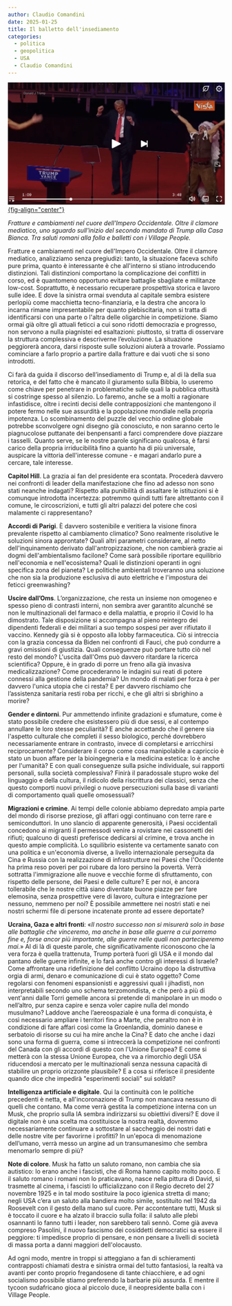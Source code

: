 ```yaml
---
author: Claudio Comandini
date: 2025-01-25
title: Il balletto dell'insediamento
categories:
  - politica
  - geopolitica
  - USA
  - Claudio Comandini
---
```


[![](images/Trump_dance.png){fig-align="center"}](https://dai.ly/x9cojte)

*Fratture e cambiamenti nel cuore dell'Impero Occidentale. Oltre il clamore mediatico, uno sguardo sull'inizio del secondo mandato di Trump alla Casa Bianca. Tra saluti romani alla folla e balletti con i Village People.*

Fratture e cambiamenti nel cuore dell'Impero Occidentale. Oltre il clamore mediatico, analizziamo senza pregiudizi: tanto, la situazione faceva schifo pure prima, quanto è interessante è che all'interno si stiano introducendo distinzioni. Tali distinzioni comportano la complicazione dei conflitti in corso, ed è quantomeno opportuno evitare battaglie sbagliate e militanze low-cost. Soprattutto, è necessario recuperare prospettiva storica e lavoro sulle idee. E dove la sinistra ormai svenduta al capitale sembra esistere perlopiù come macchietta tecno-finanziaria, e la destra che ancora lo incarna rimane impresentabile per quanto plebiscitaria, non si tratta di identificarsi con una parte o l'altra delle oligarchie in competizione. Siamo ormai già oltre gli attuali feticci a cui sono ridotti democrazia e progresso, non servono a nulla piagnistei ed esaltazioni: piuttosto, si tratta di osservare la struttura complessiva e descriverne l’evoluzione. La situazione peggiorerà ancora, darsi risposte sulle soluzioni aiuterà a trovarle. Possiamo cominciare a farlo proprio a partire dalla fratture e dai vuoti che si sono introdotti.

Ci farà da guida il discorso dell’insediamento di Trump e, al di là della sua retorica, e del fatto che è mancato il giuramento sulla Bibbia, lo useremo come chiave per penetrare in problematiche sulle quali la pubblica ottusità si costringe spesso al silenzio. Lo faremo, anche se a molti a ragionare infastidisce, oltre i recinti decisi delle contrapposizioni che mantengono il potere fermo nelle sue assurdità e la popolazione mondiale nella propria impotenza. Lo scombinamento del puzzle del vecchio ordine globale potrebbe sconvolgere ogni disegno già conosciuto, e non saranno certo le piagnucolose puttanate dei benpensanti a farci comprendere dove piazzare i tasselli. Quanto serve, se le nostre parole significano qualcosa, è farsi carico della propria irriducibilità fino a quanto ha di più universale, auspicare la vittoria dell'interesse comune - e magari andarlo pure a cercare, tale interesse.

**Capitol Hill**. La grazia ai fan del presidente era scontata. Procederà davvero nei confronti di leader della manifestazione che fino ad adesso non sono stati neanche indagati? Rispetto alla punibilità di assaltare le istituzioni si è comunque introdotta incertezza: potremmo quindi tutti fare altrettanto con il comune, le circoscrizioni, e tutti gli altri palazzi del potere che così malamente ci rappresentano?

**Accordi di Parigi**. È davvero sostenibile e veritiera la visione finora prevalente rispetto al cambiamento climatico? Sono realmente risolutive le soluzioni sinora approntate? Quali altri parametri considerare, al netto dell'inquinamento derivato dall'antropizzazione, che non cambierà grazie ai dogmi dell'ambientalismo facilone? Come sarà possibile riportare equilibrio nell'economia e nell'ecosistema? Quali le distinzioni operanti in ogni specifica zona del pianeta? Le politiche ambientali troveranno una soluzione che non sia la produzione esclusiva di auto elettriche e l'impostura dei feticci greenwashing?

**Uscire dall’Oms**. L’organizzazione, che resta un insieme non omogeneo e spesso pieno di contrasti interni, non sembra aver garantito alcunché se non le multinazionali del farmaco e della malattia, e proprio il Covid lo ha dimostrato. Tale disposizione si accompagna al pieno reintegro dei dipendenti federali e dei militari a suo tempo sospesi per aver rifiutato il vaccino. Kennedy già si è opposto alla lobby farmaceutica. Ciò si intreccia con la grazia concessa da Biden nei confronti di Fauci, che può condurre a gravi omissioni di giustizia. Quali conseguenze può portare tutto ciò nel resto del mondo? L'uscita dall'Oms può davvero ritardare la ricerca scientifica? Oppure, è in grado di porre un freno alla già invasiva medicalizzazione? Come procederanno le indagini sui reati di potere connessi alla gestione della pandemia? Un mondo di malati per forza è per davvero l'unica utopia che ci resta? E per davvero rischiamo che l’assistenza sanitaria resti roba per ricchi, e che gli altri si sbrighino a morire?

**Gender e dintorni**. Pur ammettendo infinite gradazioni e sfumature, come è stato possibile credere che esistessero più di due sessi, e al contempo annullare le loro stesse peculiarità? E anche accettando che il genere sia l'aspetto culturale che completi il sesso biologico, perché dovrebbero necessariamente entrare in contrasto, invece di completarsi e arricchirsi reciprocamente? Considerare il corpo come cosa manipolabile a capriccio è stato un buon affare per la bioingegneria e la medicina estetica: lo è anche per l'umanità? E con quali conseguenze sulla psiche individuale, sui rapporti personali, sulla società complessiva? Finirà il paradossale stupro woke del linguaggio e della cultura, il ridicolo della riscrittura dei classici, senza che questo comporti nuovi privilegi o nuove persecuzioni sulla base di varianti di comportamento quali quelle omosessuali?

**Migrazioni e crimine**. Ai tempi delle colonie abbiamo depredato ampia parte del mondo di risorse preziose, gli affari oggi continuano con terre rare e semiconduttori. In uno slancio di apparente generosità, i Paesi occidentali concedono ai migranti il permessodi venire a rovistare nei cassonetti dei rifiuti; qualcuno di questi preferisce dedicarsi al crimine, e trova anche in questo ampie complicità. Lo squilibrio esistente va certamente sanato con una politica e un'economia diverse, a livello internazionale perseguita da Cina e Russia con la realizzazione di infrastrutture nei Paesi che l'Occidente ha prima reso poveri per poi rubare da loro persino la povertà. Verrà sottratta l'immigrazione alle nuove e vecchie forme di sfruttamento, con rispetto delle persone, dei Paesi e delle culture? E per noi, è ancora tollerabile che le nostre città siano diventate buone piazze per fare elemosina, senza prospettive vere di lavoro, cultura e integrazione per nessuno, nemmeno per noi? È possibile ammettere nei nostri stati e nei nostri schermi file di persone incatenate pronte ad essere deportate?

**Ucraina, Gaza e altri fronti**: «*Il nostro successo non si misurerà solo in base alle battaglie che vinceremo, ma anche in base alle guerre a cui porremo fine e, forse ancor più importante, alle guerre nelle quali non parteciperemo mai.*» Al di là di queste parole, che significativamente riconoscono che la vera forza è quella trattenuta, Trump porterà fuori gli USA e il mondo dal pantano delle guerre infinite, e lo farà anche contro gli interessi di Israele? Come affrontare una ridefinizione del conflitto Ucraino dopo la distruttiva orgia di armi, denaro e comunicazione di cui è stato oggetto? Come regolarsi con fenomeni espansionisti e aggressivi quali i jihadisti, non interpretabili secondo uno schema terzomondista, e che però a più di vent'anni dalle Torri gemelle ancora si pretende di manipolare in un modo o nell’altro, pur senza capire e senza voler capire nulla del mondo musulmano? Laddove anche l’aereospaziale è una forma di conquista, è così necessario ampliare i territori fino a Marte, che peraltro non è in condizione di fare affari così come la Groenlandia, dominio danese e serbatoio di risorse su cui ha mire anche la Cina? E dato che anche i dazi sono una forma di guerra, come si intreccerà la competizione nei confronti del Canada con gli accordi di questo con l'Unione Europea? E come si metterà con la stessa Unione Europea, che va a rimorchio degli USA riducendosi a mercato per le multinazionali senza nessuna capacità di stabilire un proprio orizzonte plausibile? E a cosa si riferisce il presidente quando dice che impedirà "esperimenti sociali" sui soldati?

**Intelligenza artificiale e digitale**. Qui la continuità con le politiche precedenti è netta, e all'incoronazione di Trump non mancava nessuno di quelli che contano. Ma come verrà gestita la competizione interna con un Musk, che proprio sulla IA sembra indirizzarsi su obiettivi diversi? E dove il digitale non è una scelta ma costituisce la nostra realtà, dovremmo necessariamente continuare a sottostare al saccheggio dei nostri dati e delle nostre vite per favorirne i profitti? In un'epoca di menomazione dell’umano, verrà messo un argine ad un transumanesimo che sembra menomarlo sempre di più?

**Note di colore**. Musk ha fatto un saluto romano, non cambia che sia autistico: lo erano anche i fascisti, che di Roma hanno capito molto poco. E il saluto romano i romani non lo praticavano, nasce nella pittura di David, si trasmette al cinema, i fascisti lo ufficializzano con il Regio decreto del 27 novembre 1925 e in tal modo sostituire la poco igienica stretta di mano; negli USA c’era un saluto alla bandiera molto simile, sostituito nel 1942 da Roosevelt con il gesto della mano sul cuore. Per accontentare tutti, Musk si è toccato il cuore e ha alzato il braccio sulla folla: il saluto alle plebi osannanti lo fanno tutti i leader, non sarebbero tali sennò. Come già aveva compreso Pasolini, il nuovo fascismo dei cosiddetti democratici sa essere il peggiore: ti impedisce proprio di pensare, e non pensare a livelli di società di massa porta a danni maggiori dell'olocausto.

Ad ogni modo, mentre in troppi si atteggiano a fan di schieramenti contrapposti chiamati destra e sinistra ormai del tutto fantasiosi, la realtà va avanti per conto proprio fregandosene di tante chiacchiere, e ad ogni socialismo possibile stiamo preferendo la barbarie più assurda. E mentre il tycoon sudafricano gioca al piccolo duce, il neopresidente balla con i Village People.
